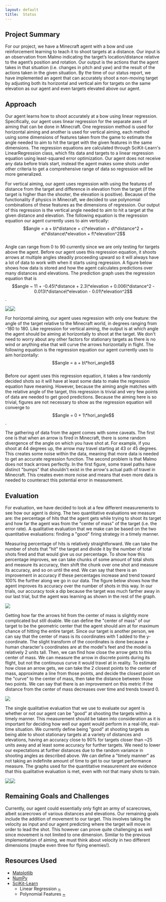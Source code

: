 ```yaml
---
layout: default
title:  Status
---
```


## Project Summary
For our project, we have a Minecraft agent with a bow and use reinforcement learning to teach it to shoot targets at a distance. Our input is an observation from Malmo indicating the target’s location/distance relative to the agent’s position and rotation. Our output is the actions that the agent takes in that situation (i.e. changes in pitch and yaw) and the result of the actions taken in the given situation. By the time of our status report, we have implemented an agent that can accurately shoot a non-moving target by adjusting both its horizontal and vertical aim for targets on the same elevation as our agent and even targets elevated above our agent.

## Approach
Our agent learns how to shoot accurately at a bow using linear regression. Specifically, our agent uses linear regression for the separate axes of aiming that can be done in Minecraft. One regression method is used for horizontal aiming and another is used for vertical aiming, each method using some dimensions of features taken from the game to estimate the angle needed to aim to hit the target with the given features in the same dimensions. The regression equations are calculated through SciKit-Learn's LinearRegression class, which fits data and targets to a linear regression equation using least-squared error optimization. Our agent does not receive any data before trials start, instead the agent makes some shots under other criteria to get a comprehensive range of data so regression will be more generalized.

For vertical aiming, our agent uses regression with using the features of distance from the target and difference in elevation from the target (if the target is higher than the shooter, the elevation is positive). Because of the functionality if physics in Minecraft, we decided to use polynomial combinations of these features as the dimensions of regression. Our output of this regression is the vertical angle needed to aim to hit a target at the given distance and elevation. The following equation is the regression equation our agent currently uses to aim vertically:<br>
$$angle = a + b\*distance + c\*elevation + d\*distance^2 + e\*distance\*elevation + f\*elevation^2$$<br>
Angle can range from 0 to 90 currently since we are only testing for targets above the agent. Before our agent uses this regression equation, it shoots arrows at multiple angles steadily proceeding upward so it will always have a lot of data to work with when it starts using regression. A figure below shows how data is stored and how the agent calculates predictions over many distances and elevations. The prediction graph uses the regression equation that is $$angle ~ 11 + -0.45\*distance + 2.3\*elevation + 0.006\*distance^2 - 0.013\*distance\*elevation - 0.01\*elevation^2$$.

<img src="images/Datagraph.png"><img src="images/Predictiongraph.png">

For horizontal aiming, our agent uses regression with only one feature: the angle of the target relative to the Minecraft world, in degrees ranging from -180 to 180. Like regression for vertical aiming, the output is at which angle the agent should be aiming at horizontally to shoot at the target. We don't need to worry about any other factors for stationary targets as there is no wind or anything else that will curve the arrows horizontally in flight. The following equation is the regression equation our agent currently uses to aim horizontally:<br>
$$angle = a + b\*hori_angle$$<br>
Before our agent uses this regression equation, it takes a few randomly decided shots so it will have at least some data to make the regression equation have meaning. However, because the aiming angle matches with the relative angle of the target, this regression is trivial and very few points of data are needed to get good predictions. Because the aiming here is so trivial, figures are not necessary to show as the regression equation will converge to $$angle = 0 + 1\*hori_angle$$.

The gathering of data from the agent comes with some caveats. The first one is that when an arrow is fired in Minecraft, there is some random divergence of the angle on which you have shot at. For example, if you shoot at 44 degrees up, the arrow may travel starting at 43 or 45 degrees. This creates some noise within the data, meaning that more data is needed to get an accurate regression function. The second problem is that Malmo does not track arrows perfectly. In the first figure, some travel paths have distinct "bumps" that shouldn't exist in the arrow's actual path of travel in Minecraft. This creates even more noise and means that even more data is needed to counteract this potential error in measurement. 

## Evaluation
For evaluation, we have decided to look at a few different measurements to see how our agent is doing. The two quantitative evaluations we measure are: the percentage of hits that the agent gets while trying to shoot its target and how far the agent was from the "center of mass" of the target (i.e. the error rate). A qualitative evaluation that we make can be based on the two quantitative evaluations: finding a "good" firing strategy in a timely manner.

Measuring percentage of hits is relatively straightforward. We can take the number of shots that "hit" the target and divide it by the number of total shots fired and that would give us our percentage. To show how this percentage improves, we can take chunks of some amount of total shots and measure its accuracy, then shift the chunk over one shot and measure its accuracy, and so on until the end. We can say that there is an improvement in accuracy if these percentages increase and trend toward 100% the further along we go in our data. The figure below shows how the agent improves its accuracy over the number of shots in this way. In our trials, our accuracy took a dip because the target was much farther away in our last trial, but the agent was learning as shown in the rest of the graph.

<img src="images/Accuracygraph.png">

Getting how far the arrows hit from the center of mass is slightly more complicated but still doable. We can define the "center of mass" of our target to be the geometric center that the agent should aim at for maximum chance of hitting the entire target. Since our target is another person, we can say that the center of mass is its coordinates with 1 added to the y-coordinate. The slight transform of the coordinates is done because a human character's coordinates are at the model's feet and the model is relatively 2 units tall. Then, we can find how close the arrow gets to this center of mass. We can measure the arrow in discrete points during its flight, but not the continuous curve it would travel at in reality. To estimate how close an arrow gets, we can take the 2 closest points to the center of mass, approximate a line from those points, and decide the closest point on the "curve" to the center of mass, then take the distance between those two points. We can say that there is an improvement on this metric if the distance from the center of mass decreases over time and trends toward 0.

<img src="images/Errorgraph.png">

The single qualitative evaluation that we use to evaluate our agent is whether or not our agent can be "good" at shooting the targets within a timely manner. This measurement should be taken into consideration as it is important for deciding how well our agent would perform in a real-life, real-time situation. We currently define being "good" at shooting targets as being able to shoot stationary targets at a variety of distances and elevations, having an accuracy close to 90% for targets closer than ~25 units away and at least some accuracy for further targets. We need to lower our expectations at further distances due to the random variance in shooting angles as described above. We can define a "timely manner" as not taking an indefinite amount of time to get to our target performance measure. The graphs used for the quantitative measurement are evidence that this qualitative evaluation is met, even with not that many shots to train.

<img src="images/Accuracyevidence.png"><img src="images/Errorevidence.png">

## Remaining Goals and Challenges
Currently, our agent could essentially only fight an army of scarecrows, albeit scarecrows of various distances and elevations. Our remaining goals include the addition of movement to our target. This involves taking the velocity as input and our agent predicting where the target will move in order to lead the shot. This however can prove quite challenging as well since movement is not limited to one dimension. Similar to the previous implementation of aiming, we must think about velocity in two different dimensions (maybe even three for flying enemies!).

## Resources Used
- [Matplotlib](https://matplotlib.org/)
- [NumPy](https://www.numpy.org/)
- [SciKit-Learn](https://scikit-learn.org/stable/)
  - Linear Regression [~](https://scikit-learn.org/stable/modules/generated/sklearn.linear_model.LinearRegression.html)
  - Polynomial Features [~](https://scikit-learn.org/stable/modules/generated/sklearn.preprocessing.PolynomialFeatures.html)
